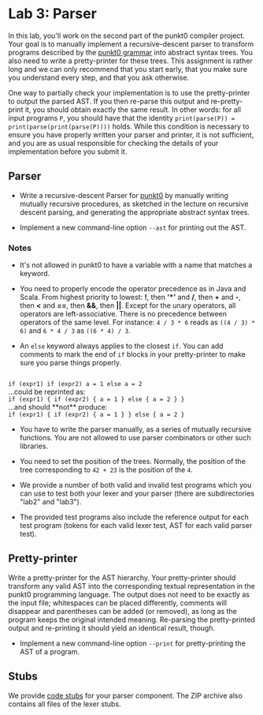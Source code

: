 # Lab 3: Parser

In this lab, you'll work on the second part of the punkt0 compiler
project. Your goal is to manually implement a recursive-descent parser
to transform programs described by the [punkt0 grammar](lab2.html)
into abstract syntax trees. You also need to write a pretty-printer
for these trees. This assignment is rather long and we can only
recommend that you start early, that you make sure you understand
every step, and that you ask otherwise.

One way to partially check your implementation is to use the
pretty-printer to output the parsed AST. If you then re-parse this
output and re-pretty-print it, you should obtain exactly the same
result. In other words: for all input programs `P`, you should have
that the identity `print(parse(P)) = print(parse(print(parse(P))))`
holds. While this condition is necessary to ensure you have properly
written your parser and printer, it is not sufficient, and you are as
usual responsible for checking the details of your implementation
before you submit it.


## Parser

* Write a recursive-descent Parser for [punkt0](lab2.html) by manually
  writing mutually recursive procedures, as sketched in the lecture on
  recursive descent parsing, and generating the appropriate abstract
  syntax trees.

* Implement a new command-line option `--ast` for printing out the
  AST.

### Notes

  * It's not allowed in punkt0 to have a variable with a name that
    matches a keyword.

  * You need to properly encode the operator precedence as in Java and
    Scala. From highest priority to lowest: **!**, then **'*'** and
    **/**, then **+** and **-**, then **<** and **==**, then **&&**,
    then **||**.  Except for the unary operators, all operators are
    left-associative.  There is no precedence between operators of the
    same level. For instance: `4 / 3 * 6` reads as `((4 / 3) * 6)` and
    `6 * 4 / 3` as `((6 * 4) / 3`.

  * An `else` keyword always applies to the closest `if`. You can add
    comments to mark the end of `if` blocks in your pretty-printer to
    make sure you parse things properly.
<code java>
if (expr1) if (expr2) a = 1 else a = 2
</code>
...could be reprinted as:
<code java>
if (expr1) { if (expr2) { a = 1 } else { a = 2 } }
</code>
...and should **not** produce:
<code java>
if (expr1) { if (expr2) { a = 1 } } else { a = 2 }
</code>

  * You have to write the parser manually, as a series of mutually
    recursive functions. You are not allowed to use parser combinators
    or other such libraries.

  * You need to set the position of the trees. Normally, the position
    of the tree corresponding to `42 + 23` is the position of the `4`.

  * We provide a number of both valid and invalid test programs which
    you can use to test both your lexer and your parser (there are
    subdirectories "lab2" and "lab3").

  * The provided test programs also include the reference output for
    each test program (tokens for each valid lexer test, AST for each
    valid parser test).

## Pretty-printer

Write a pretty-printer for the AST hierarchy. Your pretty-printer
should transform any valid AST into the corresponding textual
representation in the punkt0 programming language. The output does not
need to be exactly as the input file; whitespaces can be placed
differently, comments will disappear and parentheses can be added (or
removed), as long as the program keeps the original intended
meaning. Re-parsing the pretty-printed output and re-printing it
should yield an identical result, though.

* Implement a new command-line option `--print` for pretty-printing
  the AST of a program.


## Stubs

We provide <a href="parser-stubs-v2.zip">code stubs</a> for your parser
component. The ZIP archive also contains all files of the lexer stubs.
